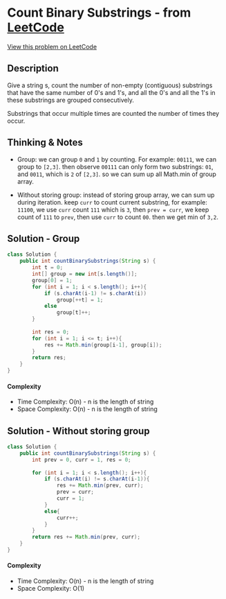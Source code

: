 #  Count Binary Substrings - from [LeetCode](https://leetcode.com)
[View this problem on LeetCode](https://leetcode.com/problems/count-binary-substrings/)

## Description
Give a string s, count the number of non-empty (contiguous) substrings that have the same number of 0's and 1's, and all the 0's and all the 1's in these substrings are grouped consecutively.

Substrings that occur multiple times are counted the number of times they occur.

## Thinking & Notes
* Group: we can group `0` and `1` by counting. For example: `00111`, we can group to `[2,3]`. 
then observe `00111` can only form two substrings: `01`, and `0011`, which is `2` of `[2,3]`.
so we can sum up all Math.min of group array.

* Without storing group: instead of storing group array, we can sum up during iteration. 
keep `curr` to count current substring, for example: `11100`, we use `curr` count `111` which is `3`, 
then `prev = curr`, we keep count of `111` to `prev`, then use `curr` to count `00`. then we get min of `3,2`.   

## Solution - Group
```java
class Solution {
    public int countBinarySubstrings(String s) {
        int t = 0;
        int[] group = new int[s.length()];
        group[0] = 1;
        for (int i = 1; i < s.length(); i++){
            if (s.charAt(i-1) != s.charAt(i))
                group[++t] = 1;
            else 
                group[t]++;
        }
        
        int res = 0;
        for (int i = 1; i <= t; i++){
            res += Math.min(group[i-1], group[i]);
        }
        return res;
    }
}
```
#### Complexity
* Time Complexity: O(n) - n is the length of string
* Space Complexity: O(n) - n is the length of string

## Solution - Without storing group
```java
class Solution {
    public int countBinarySubstrings(String s) {
        int prev = 0, curr = 1, res = 0;
      
        for (int i = 1; i < s.length(); i++){
            if (s.charAt(i) != s.charAt(i-1)){
                res += Math.min(prev, curr);
                prev = curr;
                curr = 1;
            }
            else{
                curr++;
            }
        }
        return res += Math.min(prev, curr);
    }
}
```
#### Complexity
* Time Complexity: O(n) - n is the length of string
* Space Complexity: O(1)
